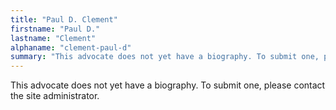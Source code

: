 ```yaml
---
title: "Paul D. Clement"
firstname: "Paul D."
lastname: "Clement"
alphaname: "clement-paul-d"
summary: "This advocate does not yet have a biography. To submit one, please contact the site administrator."
---
```

This advocate does not yet have a biography. To submit one, please contact the site administrator.

